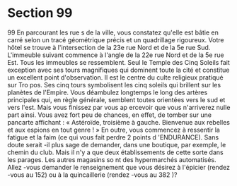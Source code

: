 # Section 99

99
En parcourant les rue s de la ville, vous constatez qu'elle est bâtie
en carré selon un tracé géométrique précis et un quadrillage
rigoureux. Votre hôtel se trouve à l'intersection de la 23e rue
Nord et de la 5e rue Sud. L'immeuble suivant commence à l'angle
de la 22e rue Nord et de la 5e rue Est. Tous les immeubles se
ressemblent. Seul le Temple des Cinq Soleils fait exception avec
ses tours magnifiques qui dominent toute la cité et constitue un
excellent point d'observation. Il est le centre du culte religieux
pratiqué sur Tro pos. Ses cinq tours symbolisent les cinq soleils
qui brillent sur les planètes de l'Empire. Vous déambulez
longtemps le long des artères principales qui, en règle générale,
semblent toutes orientées vers le sud et vers l'est. Mais vous
finissez par vous ap ercevoir que vous n'arriverez nulle part ainsi.
Vous avez fort peu de chances, en effet, de tomber sur une
pancarte affichant : « Astéroïde, troisième à gauche. Bienvenue
aux rebelles et aux espions en tout genre ! » En outre, vous
commencez à ressentir la  fatigue et la faim (ce qui vous fait
perdre 2 points d 'ENDURANCE).  Sans doute serait -il plus sage
de demander, dans une boutique, par exemple, le chemin du
club. Mais il n'y a que deux établissements de cette sorte dans les
parages. Les autres magasins so nt des hypermarchés
automatisés. Allez -vous demander le renseignement que vous
désirez à l'épicier (rendez -vous au 152) ou à la quincaillerie
(rendez -vous au 382 )?